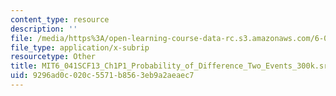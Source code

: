 ```yaml
---
content_type: resource
description: ''
file: /media/https%3A/open-learning-course-data-rc.s3.amazonaws.com/6-041sc-probabilistic-systems-analysis-and-applied-probability-fall-2013/9296ad0c020c5571b8563eb9a2aeaec7_MIT6_041SCF13_Ch1P1_Probability_of_Difference_Two_Events_300k.vtt
file_type: application/x-subrip
resourcetype: Other
title: MIT6_041SCF13_Ch1P1_Probability_of_Difference_Two_Events_300k.srt
uid: 9296ad0c-020c-5571-b856-3eb9a2aeaec7
---
```

